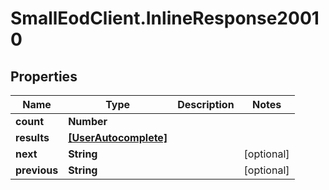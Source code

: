 # SmallEodClient.InlineResponse20010

## Properties

Name | Type | Description | Notes
------------ | ------------- | ------------- | -------------
**count** | **Number** |  | 
**results** | [**[UserAutocomplete]**](UserAutocomplete.md) |  | 
**next** | **String** |  | [optional] 
**previous** | **String** |  | [optional] 


